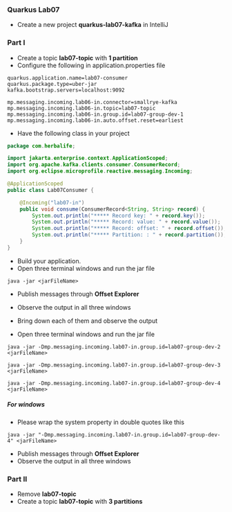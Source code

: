 ### Quarkus  Lab07

* Create a new project __quarkus-lab07-kafka__ in IntelliJ

### Part I

* Create a topic **lab07-topic** with **1 partition**
* Configure the following in application.properties file

```
quarkus.application.name=lab07-consumer
quarkus.package.type=uber-jar
kafka.bootstrap.servers=localhost:9092

mp.messaging.incoming.lab06-in.connector=smallrye-kafka
mp.messaging.incoming.lab06-in.topic=lab07-topic
mp.messaging.incoming.lab06-in.group.id=lab07-group-dev-1
mp.messaging.incoming.lab06-in.auto.offset.reset=earliest
```

* Have the following class in your project

``` java
package com.herbalife;

import jakarta.enterprise.context.ApplicationScoped;
import org.apache.kafka.clients.consumer.ConsumerRecord;
import org.eclipse.microprofile.reactive.messaging.Incoming;

@ApplicationScoped
public class Lab07Consumer {

    @Incoming("lab07-in")
    public void consume(ConsumerRecord<String, String> record) {
        System.out.println("***** Record key: " + record.key());
        System.out.println("***** Record: value: " + record.value());
        System.out.println("***** Record: offset: " + record.offset());
	    System.out.println("***** Partition: : " + record.partition());
    }
}

```

* Build your application.
* Open three terminal windows and run the jar file

```
java -jar <jarFileName>
```

* Publish messages through **Offset Explorer**
* Observe the output in all three windows
* Bring down each of them and observe the output


* Open three terminal windows and run the jar file

```
java -jar -Dmp.messaging.incoming.lab07-in.group.id=lab07-group-dev-2 <jarFileName>
```

```
java -jar -Dmp.messaging.incoming.lab07-in.group.id=lab07-group-dev-3 <jarFileName>
```

```
java -jar -Dmp.messaging.incoming.lab07-in.group.id=lab07-group-dev-4 <jarFileName>
```

##### For windows

* Please wrap the system property in double quotes like this

```
java -jar "-Dmp.messaging.incoming.lab07-in.group.id=lab07-group-dev-4" <jarFileName>
```

* Publish messages through **Offset Explorer**
* Observe the output in all three windows

### Part II

* Remove **lab07-topic**
* Create a topic **lab07-topic** with **3 partitions**














